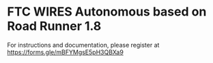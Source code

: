 # FTC WIRES Autonomous based on Road Runner 1.8
For instructions and documentation, please register at https://forms.gle/mBFYMgsE5pH3QBXa9 


